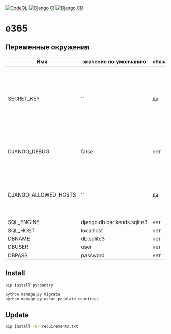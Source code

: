 [![CodeQL](https://github.com/Rupreht/dev.e365/actions/workflows/codeql-analysis.yml/badge.svg)](https://github.com/Rupreht/dev.e365/actions/workflows/codeql-analysis.yml)
[![Django CI](https://github.com/Rupreht/dev.e365/actions/workflows/django.yml/badge.svg)](https://github.com/Rupreht/dev.e365/actions/workflows/django.yml)
[![Django CD](https://github.com/Rupreht/dev.e365/actions/workflows/deploy.yml/badge.svg)](https://github.com/Rupreht/dev.e365/actions/workflows/deploy.yml)

# e365

## Переменные окружения

| Имя | значение по умолчанию | обязательное | описание |
|-----|-----------------------|--------------|----------|
| SECRET_KEY | '' | да | Секретный ключ для конкретной установки Django. Используется для обеспечения криптографической подписи, и его значение должно быть уникальным и непредсказуемым. |
| DJANGO_DEBUG | false  | нет | Никогда не развертывайте сайт в производстве с включенной DEBUG |
| DJANGO_ALLOWED_HOSTS | '' | да | Список строк, представляющих имена хостов/доменов, которые может обслуживать этот сайт Django. |
| SQL_ENGINE | django.db.backends.sqlite3 | нет | |
| SQL_HOST | localhost | нет | |
| DBNAME | db.sqlite3 | нет | |
| DBUSER | user | нет | |
| DBPASS | password | нет | |

## Install

```sh
pip install pycountry

python manage.py migrate
python manage.py oscar_populate_countries
```

## Update

```sh
pip install -Ur requirements.txt
```
